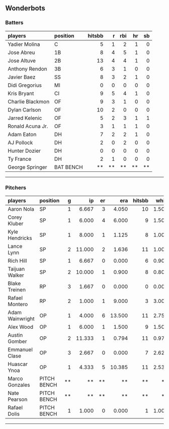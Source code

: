 ## Wonderbots

### Batters

 
|players          |position  | hitsbb|  r| rbi| hr| sb| 
|:----------------|:---------|------:|--:|---:|--:|--:| 
|Yadier Molina    |C         |      5|  1|   2|  1|  0| 
|Jose Abreu       |1B        |      8|  4|   5|  1|  0| 
|Jose Altuve      |2B        |     13|  4|   4|  1|  0| 
|Anthony Rendon   |3B        |      6|  3|   1|  0|  0| 
|Javier Baez      |SS        |      8|  3|   2|  1|  0| 
|Didi Gregorius   |MI        |      0|  0|   0|  0|  0| 
|Kris Bryant      |CI        |      9|  5|   4|  1|  0| 
|Charlie Blackmon |OF        |      9|  3|   1|  0|  0| 
|Dylan Carlson    |OF        |     10|  2|   0|  0|  0| 
|Jarred Kelenic   |OF        |      5|  2|   3|  1|  1| 
|Ronald Acuna Jr. |OF        |      3|  1|   1|  1|  0| 
|Adam Eaton       |DH        |      7|  2|   2|  1|  0| 
|AJ Pollock       |DH        |      2|  0|   2|  0|  0| 
|Hunter Dozier    |DH        |      0|  0|   0|  0|  0| 
|Ty France        |DH        |      2|  1|   0|  0|  0| 
|George Springer  |BAT BENCH |     **| **|  **| **| **| 

* * *

### Pitchers

 
|players         |position    |  g|     ip| er|    era| hitsbb|  whip| so|  w| sv| 
|:---------------|:-----------|--:|------:|--:|------:|------:|-----:|--:|--:|--:| 
|Aaron Nola      |SP          |  1|  6.667|  3|  4.050|     10| 1.500|  8|  0|  0| 
|Corey Kluber    |SP          |  1|  6.000|  4|  6.000|      9| 1.500|  6|  1|  0| 
|Kyle Hendricks  |SP          |  1|  8.000|  1|  1.125|      8| 1.000|  8|  1|  0| 
|Lance Lynn      |SP          |  2| 11.000|  2|  1.636|     11| 1.000| 11|  1|  0| 
|Rich Hill       |SP          |  1|  6.667|  0|  0.000|      6| 0.900|  9|  1|  0| 
|Taijuan Walker  |SP          |  2| 10.000|  1|  0.900|      8| 0.800|  6|  1|  0| 
|Blake Treinen   |RP          |  3|  1.667|  0|  0.000|      0| 0.000|  0|  0|  0| 
|Rafael Montero  |RP          |  2|  1.000|  1|  9.000|      3| 3.000|  1|  0|  1| 
|Adam Wainwright |OP          |  1|  4.000|  6| 13.500|     11| 2.750|  2|  0|  0| 
|Alex Wood       |OP          |  1|  6.000|  1|  1.500|      9| 1.500|  6|  1|  0| 
|Austin Gomber   |OP          |  2| 11.333|  1|  0.794|     11| 0.971| 13|  0|  0| 
|Emmanuel Clase  |OP          |  3|  2.667|  0|  0.000|      7| 2.625|  3|  0|  0| 
|Huascar Ynoa    |OP          |  1|  4.333|  5| 10.385|     11| 2.538|  6|  0|  0| 
|Marco Gonzales  |PITCH BENCH | **|     **| **|     **|     **|    **| **| **| **| 
|Nate Pearson    |PITCH BENCH | **|     **| **|     **|     **|    **| **| **| **| 
|Rafael Dolis    |PITCH BENCH |  1|  1.000|  0|  0.000|      1| 1.000|  3|  0|  0| 


* * *


